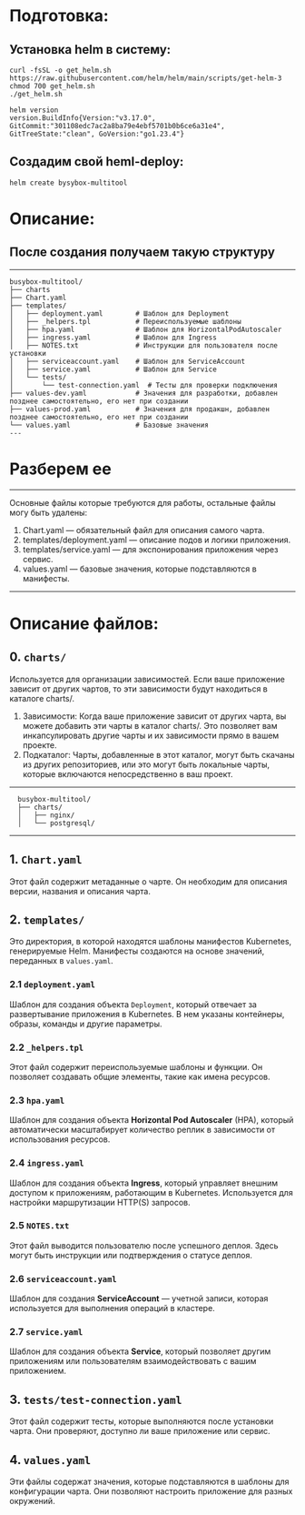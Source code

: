 # Подготовка:
## Установка helm в систему:

```
curl -fsSL -o get_helm.sh https://raw.githubusercontent.com/helm/helm/main/scripts/get-helm-3
chmod 700 get_helm.sh
./get_helm.sh

helm version
version.BuildInfo{Version:"v3.17.0", GitCommit:"301108edc7ac2a8ba79e4ebf5701b0b6ce6a31e4", GitTreeState:"clean", GoVersion:"go1.23.4"}
```

## Создадим свой heml-deploy:
```
helm create bysybox-multitool
```

# Описание:

## После создания получаем такую структуру

---
```plaintext
busybox-multitool/
├── charts
├── Chart.yaml
├── templates/
│   ├── deployment.yaml        # Шаблон для Deployment
│   ├── _helpers.tpl           # Переиспользуемые шаблоны
│   ├── hpa.yaml               # Шаблон для HorizontalPodAutoscaler
│   ├── ingress.yaml           # Шаблон для Ingress
│   ├── NOTES.txt              # Инструкции для пользователя после установки
│   ├── serviceaccount.yaml    # Шаблон для ServiceAccount
│   ├── service.yaml           # Шаблон для Service
│   └── tests/
│       └── test-connection.yaml  # Тесты для проверки подключения
├── values-dev.yaml            # Значения для разработки, добавлен позднее самостоятельно, его нет при создании
├── values-prod.yaml           # Значения для продакшн, добавлен позднее самостоятельно, его нет при создании
└── values.yaml                # Базовые значения
---
```

# Разберем ее

---
Основные файлы которые требуются для работы, остальные файлы могу быть удалены:

  1. Chart.yaml — обязательный файл для описания самого чарта.
  2. templates/deployment.yaml — описание подов и логики приложения.
  3. templates/service.yaml — для экспонирования приложения через сервис.
  4. values.yaml — базовые значения, которые подставляются в манифесты.
---

# Описание файлов:
##  0. **`charts/`**
  Используется для организации зависимостей. Если ваше приложение зависит от других чартов, то эти зависимости будут находиться в каталоге charts/.

  1. Зависимости: Когда ваше приложение зависит от других чарта, вы можете добавить эти чарты в каталог charts/. Это позволяет вам инкапсулировать другие чарты и их зависимости прямо в вашем проекте.
  2. Подкаталог: Чарты, добавленные в этот каталог, могут быть скачаны из других репозиториев, или это могут быть локальные чарты, которые включаются непосредственно в ваш проект.

---
```plaintext
  busybox-multitool/
  ├── charts/
  │   ├── nginx/
  │   └── postgresql/
```
---

##  1. **`Chart.yaml`**
  Этот файл содержит метаданные о чарте. Он необходим для описания версии, названия и описания чарта.

## 2. **`templates/`**
  Это директория, в которой находятся шаблоны манифестов Kubernetes, генерируемые Helm. Манифесты создаются на основе значений, переданных в `values.yaml`.

### 2.1 **`deployment.yaml`**
  Шаблон для создания объекта `Deployment`, который отвечает за развертывание приложения в Kubernetes. В нем указаны контейнеры, образы, команды и другие параметры.

### 2.2 **`_helpers.tpl`**
  Этот файл содержит переиспользуемые шаблоны и функции. Он позволяет создавать общие элементы, такие как имена ресурсов.

### 2.3 **`hpa.yaml`**
  Шаблон для создания объекта **Horizontal Pod Autoscaler** (HPA), который автоматически масштабирует количество реплик в зависимости от использования ресурсов.

### 2.4 **`ingress.yaml`**
  Шаблон для создания объекта **Ingress**, который управляет внешним доступом к приложениям, работающим в Kubernetes. Используется для настройки маршрутизации HTTP(S) запросов.

### 2.5 **`NOTES.txt`**
  Этот файл выводится пользователю после успешного деплоя. Здесь могут быть инструкции или подтверждения о статусе деплоя.

### 2.6 **`serviceaccount.yaml`**
  Шаблон для создания **ServiceAccount** — учетной записи, которая используется для выполнения операций в кластере.

### 2.7 **`service.yaml`**
  Шаблон для создания объекта **Service**, который позволяет другим приложениям или пользователям взаимодействовать с вашим приложением.

##  3. **`tests/test-connection.yaml`**
  Этот файл содержит тесты, которые выполняются после установки чарта. Они проверяют, доступно ли ваше приложение или сервис.

##  4. **`values.yaml`**
  Эти файлы содержат значения, которые подставляются в шаблоны для конфигурации чарта. Они позволяют настроить приложение для разных окружений.

